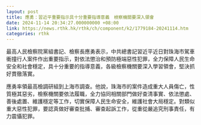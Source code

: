```yaml
---
layout: post
title: 應勇：習近平重要指示具十分重要指導意義　檢察機關要深入領會
date: 2024-11-14 20:34:27.000000000 +08:00
link: https://news.rthk.hk/rthk/ch/component/k2/1779184-20241114.htm
categories: rthk
---
```


最高人民檢察院黨組書記、檢察長應勇表示，中共總書記習近平近日對珠海市駕車衝撞行人案件作出重要指示，對依法懲治和預防極端惡性犯罪，全力保障人民生命安全和社會穩定，具十分重要的指導意義，各級檢察機關要深入學習領會，堅決抓好貫徹落實。

應勇率領最高檢調研組到上海市調查。他說，珠海市的案件造成重大人員傷亡，性質極其惡劣，檢察機關要依法履職，全力協同相關部門做好查清事實、依法懲處、善後處置、維護穩定等工作，切實保障人民生命安全，維護社會大局穩定。對類似重大惡性犯罪，要認真做好審查批捕、審查起訴工作，從重從嚴追究刑事責任，有力震懾犯罪。
